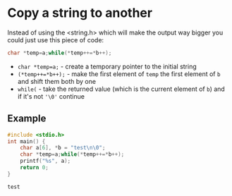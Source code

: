 # Copy a string to another

Instead of using the <string.h> which will make the output way bigger you could just use this piece of code:

```c
char *temp=a;while(*temp++=*b++);
```

- `char *temp=a;` - create a temporary pointer to the initial string
- `(*temp++=*b++);` - make the first element of `temp` the first element of `b` and shift them both by one 
- `while(` - take the returned value (which is the current element of `b`) and if it's not `'\0'` continue

## Example

```c
#include <stdio.h>
int main() {
    char a[6], *b = "test\n\0";
    char *temp=a;while(*temp++=*b++);
    printf("%s", a);
    return 0;
}
```
```
test
```
